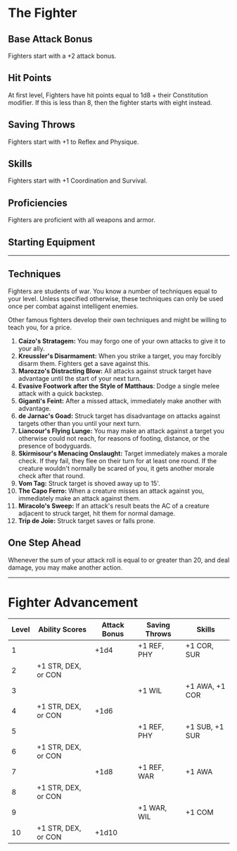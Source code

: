 # The Fighter
## Base Attack Bonus
Fighters start with a +2 attack bonus.
## Hit Points
At first level, Fighters have hit points equal to 1d8 + their Constitution modifier. If this is less than 8, then the fighter starts with eight instead.
## Saving Throws
Fighters start with +1 to Reflex and Physique.
## Skills
Fighters start with +1 Coordination and Survival.
## Proficiencies
Fighters are proficient with all weapons and armor.
## Starting Equipment
_______________
## Techniques
Fighters are students of war. You know a number of techniques equal to your level. Unless specified otherwise, these techniques can only be used once per combat against intelligent enemies. 

Other famous fighters develop their own techniques and might be willing to teach you, for a price.

1. **Caizo's Stratagem:** You may forgo one of your own attacks to give it to your ally.
2. **Kreussler's Disarmament:** When you strike a target, you may forcibly disarm them. Fighters get a save against this.
3. **Marozzo's Distracting Blow:** All attacks against struck target have advantage until the start of your next turn.
4. **Evasive Footwork after the Style of Matthaus**: Dodge a single melee attack with a quick backstep.
5. **Giganti's Feint:** After a missed attack, immediately make another with advantage.
6. **de Jarnac's Goad:** Struck target has disadvantage on attacks against targets other than you until your next turn.
7. **Liancour's Flying Lunge:** You may make an attack against a target you otherwise could not reach, for reasons of footing, distance, or the presence of bodyguards.
8. **Skirmisour's Menacing Onslaught:** Target immediately makes a morale check. If they fail, they flee on their turn for at least one round. If the creature wouldn't normally be scared of you, it gets another morale check after that round.
9. **Vom Tag:** Struck target is shoved away up to 15'.
10. **The Capo Ferro:** When a creature misses an attack against you, immediately make an attack against them.
11. **Miracolo's Sweep:** If an attack's result beats the AC of a creature adjacent to struck target, hit them for normal damage.
12. **Trip de Joie:** Struck target saves or falls prone.
## One Step Ahead
Whenever the sum of your attack roll is equal to or greater than 20, and deal damage, you may make another action.
_________________ 
# Fighter Advancement
| Level | Ability Scores      | Attack Bonus | Saving Throws | Skills         |
| ----- | ------------------- | ------------ | ------------- | -------------- |
| 1     |                     | +1d4         | +1 REF, PHY   | +1 COR, SUR    |
| 2     | +1 STR, DEX, or CON |              |               |                |
| 3     |                     |              | +1 WIL        | +1 AWA, +1 COR |
| 4     | +1 STR, DEX, or CON | +1d6         |               |                |
| 5     |                     |              | +1 REF, PHY   | +1 SUB, +1 SUR |
| 6     | +1 STR, DEX, or CON |              |               |                |
| 7     |                     | +1d8         | +1 REF, WAR   | +1 AWA         |
| 8     | +1 STR, DEX, or CON |              |               |                |
| 9     |                     |              | +1 WAR, WIL   | +1 COM         |
| 10    | +1 STR, DEX, or CON | +1d10        |               |                |

